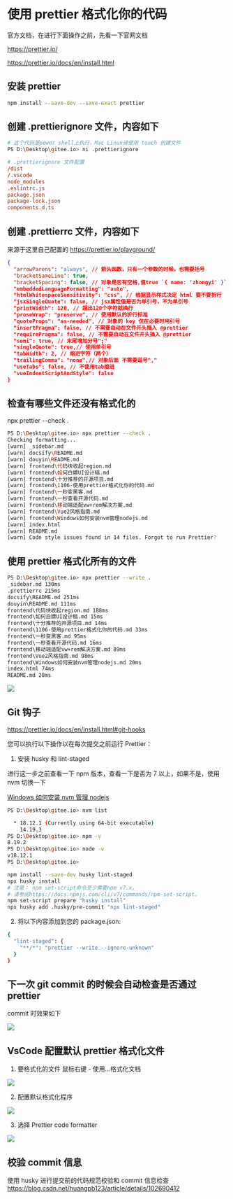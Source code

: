 # 使用 prettier 格式化你的代码

官方文档，在进行下面操作之前，先看一下官网文档

https://prettier.io/

https://prettier.io/docs/en/install.html

## 安装 prettier

```bash
npm install --save-dev --save-exact prettier
```

## 创建 .prettierignore 文件，内容如下

```bash
# 这个代码是power shell上执行，Mac Linux请使用 touch 创建文件
PS D:\Desktop\gitee.io> ni .prettierignore
```

```conf
# .prettierignore 文件配置
/dist
/.vscode
node_modules
.eslintrc.js
package.json
package-lock.json
components.d.ts
```

## 创建 .prettierrc 文件，内容如下

来源于这里自己配置的 https://prettier.io/playground/

```JSON
{
  "arrowParens": "always", // 箭头函数，只有一个参数的时候，也需要括号
  "bracketSameLine": true,
  "bracketSpacing": false, // 对象是否有空格,值true `{ name: 'zhongyi' }` false {name: 'zhongyi'}
  "embeddedLanguageFormatting": "auto",
  "htmlWhitespaceSensitivity": "css", // 根据显示样式决定 html 要不要折行
  "jsxSingleQuote": false, // jsx属性值是否为单引号，不为单引号
  "printWidth": 120, // 超出120个字符就换行
  "proseWrap": "preserve", // 使用默认的折行标准
  "quoteProps": "as-needed", // 对象的 key 仅在必要时用引号
  "insertPragma": false, // 不需要自动在文件开头插入 @prettier
  "requirePragma": false, // 不需要自动在文件开头插入 @prettier
  "semi": true, // 末尾增加分号";"
  "singleQuote": true,// 使用单引号
  "tabWidth": 2, // 缩进字符（两个）
  "trailingComma": "none",// 对象后面 不需要逗号","
  "useTabs": false, // 不使用tab缩进
  "vueIndentScriptAndStyle": false
}

```

## 检查有哪些文件还没有格式化的

npx prettier --check .

```bash
PS D:\Desktop\gitee.io> npx prettier --check .
Checking formatting...
[warn] _sidebar.md
[warn] docsify\README.md
[warn] douyin\README.md
[warn] frontend\代码块收起region.md
[warn] frontend\如何白嫖UI设计稿.md
[warn] frontend\十分推荐的开源项目.md
[warn] frontend\1106-使用prettier格式化你的代码.md
[warn] frontend\一秒变黑客.md
[warn] frontend\一秒查看开源代码.md
[warn] frontend\移动端适配vw+rem解决方案.md
[warn] frontend\Vue2风格指南.md
[warn] frontend\Windows如何安装nvm管理nodejs.md
[warn] index.html
[warn] README.md
[warn] Code style issues found in 14 files. Forgot to run Prettier?
```

## 使用 prettier 格式化所有的文件

```bash
PS D:\Desktop\gitee.io> npx prettier --write .
_sidebar.md 130ms
.prettierrc 215ms
docsify\README.md 251ms
douyin\README.md 111ms
frontend\代码块收起region.md 188ms
frontend\如何白嫖UI设计稿.md 15ms
frontend\十分推荐的开源项目.md 14ms
frontend\1106-使用prettier格式化你的代码.md 33ms
frontend\一秒变黑客.md 95ms
frontend\一秒查看开源代码.md 16ms
frontend\移动端适配vw+rem解决方案.md 89ms
frontend\Vue2风格指南.md 98ms
frontend\Windows如何安装nvm管理nodejs.md 20ms
index.html 74ms
README.md 28ms
```

<img src="../images/frontend/prettier_write_file.png" style="max-width: 600px;"><br>

## Git 钩子

https://prettier.io/docs/en/install.html#git-hooks

您可以执行以下操作以在每次提交之前运行 Prettier：

1. 安装 husky 和 ​​lint-staged

进行这一步之前查看一下 npm 版本，查看一下是否为 7 以上，如果不是，使用 nvm 切换一下

[Windows 如何安装 nvm 管理 nodejs](/frontend/Windows如何安装nvm管理nodejs.md)

```bash
PS D:\Desktop\gitee.io> nvm list

  * 18.12.1 (Currently using 64-bit executable)
    14.19.3
PS D:\Desktop\gitee.io> npm -v
8.19.2
PS D:\Desktop\gitee.io> node -v
v18.12.1
PS D:\Desktop\gitee.io>
```

```bash
npm install --save-dev husky lint-staged
npx husky install
# 注意： npm set-script命令至少需要npm v7.x。
# 请参阅https://docs.npmjs.com/cli/v7/commands/npm-set-script。
npm set-script prepare "husky install"
npx husky add .husky/pre-commit "npx lint-staged"
```

2. 将以下内容添加到您的 package.json:

```bash
{
  "lint-staged": {
    "**/*": "prettier --write --ignore-unknown"
  }
}
```

## 下一次 git commit 的时候会自动检查是否通过 prettier

commit 时效果如下

<img src="../images/frontend/prettier_commit_githook.png" style="max-width: 600px;"><br>

## VsCode 配置默认 prettier 格式化文件

1. 要格式化的文件 鼠标右键 - 使用...格式化文档

<img src="../images/frontend/prettier_use_prettier_format.png" style="max-width: 600px;"><br>

2. 配置默认格式化程序

<img src="../images/frontend/prettier_use_prettier_select_default.png" style="max-width: 600px;"><br>

3. 选择 Prettier code formatter

<img src="../images/frontend/prettier_use_prettier_select_default_Prettier-code-formatter.png" style="max-width: 600px;"><br>

## 校验 commit 信息

使用 husky 进行提交前的代码规范校验和 commit 信息检查 https://blog.csdn.net/huangpb123/article/details/102690412
